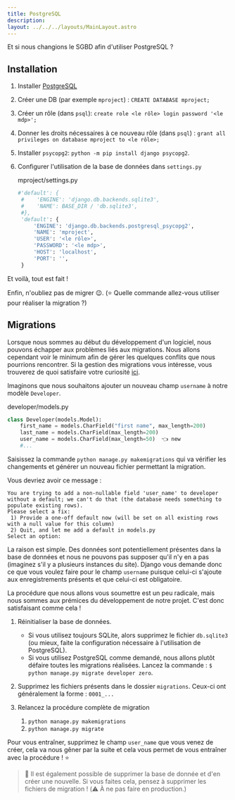 ```yaml
---
title: PostgreSQL
description: 
layout: ../../../layouts/MainLayout.astro
---
```


Et si nous changions le SGBD afin d'utiliser PostgreSQL ? 

## Installation

1. Installer [PostgreSQL](https://www.postgresql.org/)
2. Créer une DB (par exemple `mproject`) : `CREATE DATABASE mproject;`
3. Créer un rôle (dans `psql`): `create role <le rôle> login password '<le mdp>';`
4. Donner les droits nécessaires à ce nouveau rôle (dans `psql`) : `grant all privileges on database mproject to <le rôle>;`
5. Installer `psycopg2`: `python -m pip install django psycopg2`.
6. Configurer l'utilisation de la base de données dans `settings.py`

   <div class="path">mproject/settings.py</div>

   ``` python
   #'default': {
    #    'ENGINE': 'django.db.backends.sqlite3',
    #    'NAME': BASE_DIR / 'db.sqlite3',
    #},
    'default': {
        'ENGINE': 'django.db.backends.postgresql_psycopg2',
        'NAME': 'mproject',
        'USER': '<le rôle>',
        'PASSWORD': '<le mdp>',
        'HOST': 'localhost',
        'PORT': '',
    }
   ```

Et voilà, tout est fait !

Enfin, n'oubliez pas de migrer 😉. (⭐️ Quelle commande allez-vous utiliser pour réaliser la migration ?)

## Migrations

Lorsque nous sommes au début du développement d'un logiciel, nous pouvons échapper aux problèmes liés aux migrations. Nous allons cependant voir le minimum afin de gérer les quelques conflits que nous pourrions rencontrer. Si la gestion des migrations vous intéresse, vous trouverez de quoi satisfaire votre curiosité [ici](https://docs.djangoproject.com/fr/4.1/topics/migrations/).

Imaginons que nous souhaitons ajouter un nouveau champ `username` à notre modèle `Developer`.

<div class="path">developer/models.py</div>

```python
class Developer(models.Model):
    first_name = models.CharField("first name", max_length=200)
    last_name = models.CharField(max_length=200)
    user_name = models.CharField(max_length=50)  👈 new
    #...
```

Saisissez la commande `python manage.py makemigrations` qui va vérifier les changements et générer un nouveau fichier permettant la migration.

Vous devriez avoir ce message : 
```
You are trying to add a non-nullable field 'user_name' to developer without a default; we can't do that (the database needs something to populate existing rows).
Please select a fix:
 1) Provide a one-off default now (will be set on all existing rows with a null value for this column)
 2) Quit, and let me add a default in models.py
Select an option: 
```

La raison est simple. Des données sont potentiellement présentes dans la base de données et nous ne pouvons pas supposer qu'il n'y en a pas (imaginez s'il y a plusieurs instances du site). Django vous demande donc ce que vous voulez faire pour le champ `username` puisque celui-ci s'ajoute aux enregistrements présents et que celui-ci est obligatoire.

La procédure que nous allons vous soumettre est un peu radicale, mais nous sommes aux prémices du développement de notre projet. C'est donc satisfaisant comme cela !

1. Réinitialiser la base de données.
   * Si vous utilisez toujours SQLite, alors supprimez le fichier `db.sqlite3` (ou mieux, faite la configuration nécessaire à l'utilisation de PostgreSQL).
   * Si vous utilisez PostgreSQL comme demandé, nous allons plutôt défaire toutes les migrations réalisées. Lancez la commande : `$ python manage.py migrate developer zero`.

1. Supprimez les fichiers présents dans le dossier `migrations`. Ceux-ci ont généralement la forme : `0001_...`

1. Relancez la procédure complète de migration
   1. `python manage.py makemigrations`
   1. `python manage.py migrate`

Pour vous entraîner, supprimez le champ `user_name` que vous venez de créer, cela va nous gêner par la suite et cela vous permet de vous entraîner avec la procédure ! ⭐️

> 📃 Il est également possible de supprimer la base de donnée et d'en créer une nouvelle. Si vous faites cela, pensez à supprimer les fichiers de migration ! (⚠️ À ne pas faire en production.)
